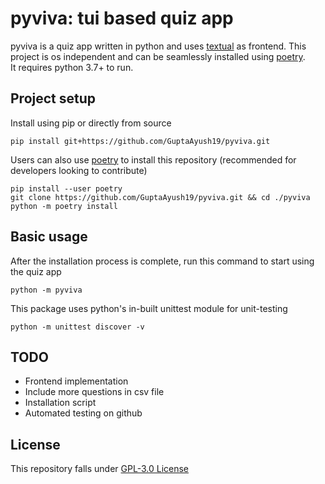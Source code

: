 # pyviva: tui based quiz app 
pyviva is a quiz app written in python and uses [textual](https://github.com/Textualize/textual) as frontend. This project is os independent and can be seamlessly installed using [poetry](https://python-poetry.org/docs/). \
It requires python 3.7+ to run.


## Project setup
Install using pip or directly from source
```
pip install git+https://github.com/GuptaAyush19/pyviva.git
```
Users can also use [poetry](https://python-poetry.org/docs/) to install this repository (recommended for developers looking to contribute)
```
pip install --user poetry
git clone https://github.com/GuptaAyush19/pyviva.git && cd ./pyviva
python -m poetry install
```

## Basic usage
After the installation process is complete, run this command to start using the quiz app
```
python -m pyviva
```

This package uses python's in-built unittest module for unit-testing
```
python -m unittest discover -v
```

## TODO
- Frontend implementation
- Include more questions in csv file
- Installation script
- Automated testing on github

## License
This repository falls under [GPL-3.0 License](https://raw.githubusercontent.com/GuptaAyush19/pyviva/master/LICENSE)